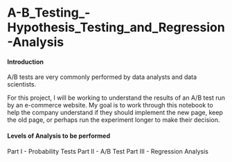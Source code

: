 # A-B_Testing_-Hypothesis_Testing_and_Regression-Analysis

#### Introduction
A/B tests are very commonly performed by data analysts and data scientists. 

For this project, I will be working to understand the results of an A/B test run by an e-commerce website.
My goal is to work through this notebook to help the company understand if they should implement the new page, keep the old page, or perhaps run the experiment longer to make their decision.

#### Levels of Analysis to be performed

Part I - Probability Tests
Part II - A/B Test
Part III - Regression Analysis
